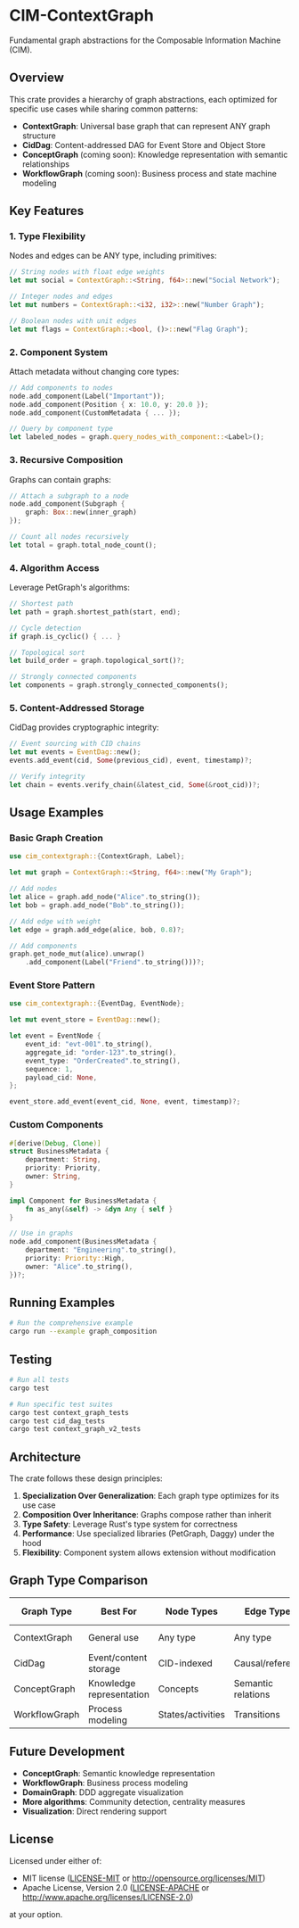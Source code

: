 # CIM-ContextGraph

Fundamental graph abstractions for the Composable Information Machine (CIM).

## Overview

This crate provides a hierarchy of graph abstractions, each optimized for specific use cases while sharing common patterns:

- **ContextGraph**: Universal base graph that can represent ANY graph structure
- **CidDag**: Content-addressed DAG for Event Store and Object Store
- **ConceptGraph** (coming soon): Knowledge representation with semantic relationships
- **WorkflowGraph** (coming soon): Business process and state machine modeling

## Key Features

### 1. Type Flexibility
Nodes and edges can be ANY type, including primitives:
```rust
// String nodes with float edge weights
let mut social = ContextGraph::<String, f64>::new("Social Network");

// Integer nodes and edges
let mut numbers = ContextGraph::<i32, i32>::new("Number Graph");

// Boolean nodes with unit edges
let mut flags = ContextGraph::<bool, ()>::new("Flag Graph");
```

### 2. Component System
Attach metadata without changing core types:
```rust
// Add components to nodes
node.add_component(Label("Important"));
node.add_component(Position { x: 10.0, y: 20.0 });
node.add_component(CustomMetadata { ... });

// Query by component type
let labeled_nodes = graph.query_nodes_with_component::<Label>();
```

### 3. Recursive Composition
Graphs can contain graphs:
```rust
// Attach a subgraph to a node
node.add_component(Subgraph {
    graph: Box::new(inner_graph)
});

// Count all nodes recursively
let total = graph.total_node_count();
```

### 4. Algorithm Access
Leverage PetGraph's algorithms:
```rust
// Shortest path
let path = graph.shortest_path(start, end);

// Cycle detection
if graph.is_cyclic() { ... }

// Topological sort
let build_order = graph.topological_sort()?;

// Strongly connected components
let components = graph.strongly_connected_components();
```

### 5. Content-Addressed Storage
CidDag provides cryptographic integrity:
```rust
// Event sourcing with CID chains
let mut events = EventDag::new();
events.add_event(cid, Some(previous_cid), event, timestamp)?;

// Verify integrity
let chain = events.verify_chain(&latest_cid, Some(&root_cid))?;
```

## Usage Examples

### Basic Graph Creation
```rust
use cim_contextgraph::{ContextGraph, Label};

let mut graph = ContextGraph::<String, f64>::new("My Graph");

// Add nodes
let alice = graph.add_node("Alice".to_string());
let bob = graph.add_node("Bob".to_string());

// Add edge with weight
let edge = graph.add_edge(alice, bob, 0.8)?;

// Add components
graph.get_node_mut(alice).unwrap()
    .add_component(Label("Friend".to_string()))?;
```

### Event Store Pattern
```rust
use cim_contextgraph::{EventDag, EventNode};

let mut event_store = EventDag::new();

let event = EventNode {
    event_id: "evt-001".to_string(),
    aggregate_id: "order-123".to_string(),
    event_type: "OrderCreated".to_string(),
    sequence: 1,
    payload_cid: None,
};

event_store.add_event(event_cid, None, event, timestamp)?;
```

### Custom Components
```rust
#[derive(Debug, Clone)]
struct BusinessMetadata {
    department: String,
    priority: Priority,
    owner: String,
}

impl Component for BusinessMetadata {
    fn as_any(&self) -> &dyn Any { self }
}

// Use in graphs
node.add_component(BusinessMetadata {
    department: "Engineering".to_string(),
    priority: Priority::High,
    owner: "Alice".to_string(),
})?;
```

## Running Examples

```bash
# Run the comprehensive example
cargo run --example graph_composition
```

## Testing

```bash
# Run all tests
cargo test

# Run specific test suites
cargo test context_graph_tests
cargo test cid_dag_tests
cargo test context_graph_v2_tests
```

## Architecture

The crate follows these design principles:

1. **Specialization Over Generalization**: Each graph type optimizes for its use case
2. **Composition Over Inheritance**: Graphs compose rather than inherit
3. **Type Safety**: Leverage Rust's type system for correctness
4. **Performance**: Use specialized libraries (PetGraph, Daggy) under the hood
5. **Flexibility**: Component system allows extension without modification

## Graph Type Comparison

| Graph Type | Best For | Node Types | Edge Types | Special Features |
|------------|----------|------------|------------|------------------|
| ContextGraph | General use | Any type | Any type | Components, recursion |
| CidDag | Event/content storage | CID-indexed | Causal/reference | Integrity verification |
| ConceptGraph | Knowledge representation | Concepts | Semantic relations | Similarity metrics |
| WorkflowGraph | Process modeling | States/activities | Transitions | Conditional flow |

## Future Development

- **ConceptGraph**: Semantic knowledge representation
- **WorkflowGraph**: Business process modeling
- **DomainGraph**: DDD aggregate visualization
- **More algorithms**: Community detection, centrality measures
- **Visualization**: Direct rendering support

## License

Licensed under either of:
- MIT license ([LICENSE-MIT](LICENSE-MIT) or http://opensource.org/licenses/MIT)
- Apache License, Version 2.0 ([LICENSE-APACHE](LICENSE-APACHE) or http://www.apache.org/licenses/LICENSE-2.0)

at your option.
